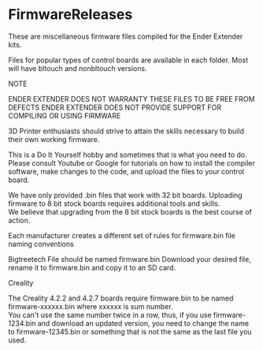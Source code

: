 # FirmwareReleases
These are miscellaneous firmware files compiled for the Ender Extender kits.  

Files for popular types of control boards are available in each folder.  Most will have bltouch and nonbltouch versions.

NOTE

ENDER EXTENDER DOES NOT WARRANTY THESE FILES TO BE FREE FROM DEFECTS
ENDER EXTENDER DOES NOT PROVIDE SUPPORT FOR COMPILING OR USING FIRMWARE


3D Printer enthusiasts should strive to attain the skills necessary to build their own working firmware.

This is a Do It Yourself hobby and sometimes that is what you need to do.  Please consult Youtube or Google
for tutorials on how to install the compiler software, make changes to the code, and upload the files to your control board.

We have only provided .bin files that work with 32 bit boards.  Uploading firmware to 8 bit stock boards requires additional tools and skills.  
We believe that upgrading from the 8 bit stock boards is the best course of action.

Each manufacturer creates a different set of rules for firmware.bin file naming conventions

Bigtreetech
File should be named firmware.bin
Download your desired file, rename it to firmware.bin and copy it to an SD card.

Creality

The Creality 4.2.2 and 4.2.7 boards require firmware.bin to be named firmware-xxxxxx.bin where xxxxxx is sum number.  
You can't use the same number twice in a row, thus, if you use firmware-1234.bin and download an updated version, 
you need to change the name to firmware-12345.bin or something that is not the same as the last file you used.


